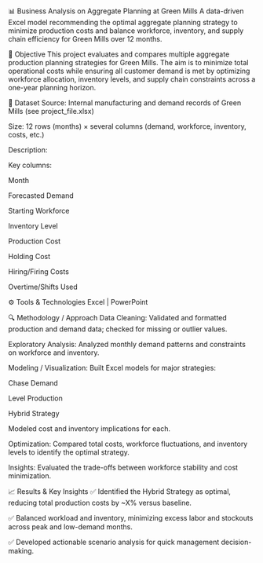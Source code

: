 📊 Business Analysis on Aggregate Planning at Green Mills
A data-driven Excel model recommending the optimal aggregate planning strategy to minimize production costs and balance workforce, inventory, and supply chain efficiency for Green Mills over 12 months.

🧠 Objective
This project evaluates and compares multiple aggregate production planning strategies for Green Mills. The aim is to minimize total operational costs while ensuring all customer demand is met by optimizing workforce allocation, inventory levels, and supply chain constraints across a one-year planning horizon.

📂 Dataset
Source: Internal manufacturing and demand records of Green Mills (see project_file.xlsx)

Size: 12 rows (months) × several columns (demand, workforce, inventory, costs, etc.)

Description:

Key columns:

Month

Forecasted Demand

Starting Workforce

Inventory Level

Production Cost

Holding Cost

Hiring/Firing Costs

Overtime/Shifts Used

⚙️ Tools & Technologies
Excel | PowerPoint

🔍 Methodology / Approach
Data Cleaning: Validated and formatted production and demand data; checked for missing or outlier values.

Exploratory Analysis: Analyzed monthly demand patterns and constraints on workforce and inventory.

Modeling / Visualization: Built Excel models for major strategies:

Chase Demand

Level Production

Hybrid Strategy

Modeled cost and inventory implications for each.

Optimization: Compared total costs, workforce fluctuations, and inventory levels to identify the optimal strategy.

Insights: Evaluated the trade-offs between workforce stability and cost minimization.

📈 Results & Key Insights
✅ Identified the Hybrid Strategy as optimal, reducing total production costs by ~X% versus baseline.

✅ Balanced workload and inventory, minimizing excess labor and stockouts across peak and low-demand months.

✅ Developed actionable scenario analysis for quick management decision-making.
